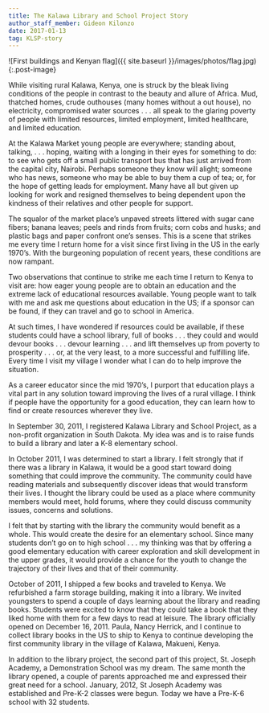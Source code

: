 ```yaml
---
title: The Kalawa Library and School Project Story
author_staff_member: Gideon Kilonzo
date: 2017-01-13
tag: KLSP-story
---
```


![First buildings and Kenyan flag]({{ site.baseurl }}/images/photos/flag.jpg){:.post-image}

While visiting rural Kalawa, Kenya, one is struck by the bleak living conditions of the people in contrast to the beauty and allure of Africa. Mud, thatched homes, crude outhouses (many homes without a out house), no electricity, compromised water sources . . . all speak to the glaring poverty of people with limited resources, limited employment, limited healthcare, and limited education.

At the Kalawa Market young people are everywhere; standing about, talking, . . . hoping, waiting with a longing in their eyes for something to do: to see who gets off a small public transport bus that has just arrived from the capital city, Nairobi. Perhaps someone they know will alight; someone who has news, someone who may be able to buy them a cup of tea; or, for the hope of getting leads for employment. Many have all but given up looking for work and resigned themselves to being dependent upon the kindness of their relatives and other people for support.

The squalor of the market place’s unpaved streets littered with sugar cane fibers; banana leaves; peels and rinds from fruits; corn cobs and husks; and plastic bags and paper confront one’s senses. This is a scene that strikes me every time I return home for a visit since first living in the US in the early 1970’s. With the burgeoning population of recent years, these conditions are now rampant.

Two observations that continue to strike me each time I return to Kenya to visit are: how eager young people are to obtain an education and the extreme lack of educational resources available. Young people want to talk with me and ask me questions about education in the US; if a sponsor can be found, if they can travel and go to school in America.

At such times, I have wondered if resources could be available, if these students could have a school library, full of books . . . they could and would devour books . . . devour learning . . . and lift themselves up from poverty to prosperity . . . or, at the very least, to a more successful and fulfilling life. Every time I visit my village I wonder what I can do to help improve the situation.

As a career educator since the mid 1970’s, I purport that education plays a vital part in any solution toward improving the lives of a rural village. I think if people have the opportunity for a good education, they can learn how to find or create resources wherever they live.

In September 30, 2011, I registered Kalawa Library and School Project, as a non-profit organization in South Dakota. My idea was and is to raise funds to build a library and later a K-8 elementary school.

In October 2011, I was determined to start a library. I felt strongly that if there was a library in Kalawa, it would be a good start toward doing something that could improve the community. The community could have reading materials and subsequently discover ideas that would transform their lives. I thought the library could be used as a place where community members would meet, hold forums, where they could discuss community issues, concerns and solutions.

I felt that by starting with the library the community would benefit as a whole. This would create the desire for an elementary school. Since many students don’t go on to high school . . . my thinking was that by offering a good elementary education with career exploration and skill development in the upper grades, it would provide a chance for the youth to change the trajectory of their lives and that of their community.

October of 2011, I shipped a few books and traveled to Kenya. We refurbished a farm storage building, making it into a library. We invited youngsters to spend a couple of days learning about the library and reading books. Students were excited to know that they could take a book that they liked home with them for a few days to read at leisure. The library officially opened on December 16, 2011. Paula, Nancy Herrick, and I continue to collect library books in the US to ship to Kenya to continue developing the first community library in the village of Kalawa, Makueni, Kenya.

In addition to the library project, the second part of this project, St. Joseph Academy, a Demonstration School was my dream. The same month the library opened, a couple of parents approached me and expressed their great need for a school. January, 2012, St Joseph Academy was established and Pre-K-2 classes were begun. Today we have a Pre-K-6 school with 32 students.
